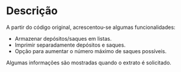 # Descrição
A partir do código original, acrescentou-se algumas funcionalidades:
- Armazenar depósitos/saques em listas.
- Imprimir separadamente depósitos e saques.
- Opção para aumentar o número máximo de saques possíveis.

Algumas informações são mostradas quando o extrato é solicitado.
